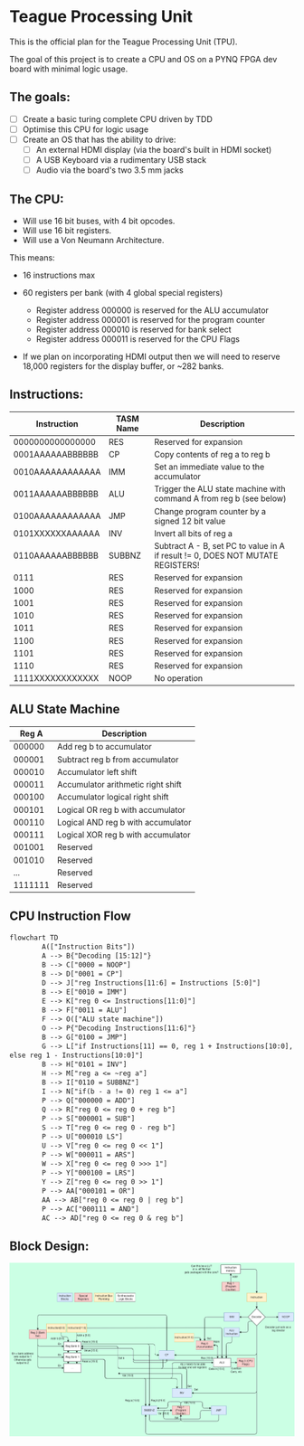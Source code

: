 # Teague Processing Unit

This is the official plan for the Teague Processing Unit (TPU).

The goal of this project is to create a CPU and OS on a PYNQ FPGA dev board with minimal logic usage.

## The goals:

- [ ] Create a basic turing complete CPU driven by TDD
- [ ] Optimise this CPU for logic usage
- [ ] Create an OS that has the ability to drive:
  - [ ] An external HDMI display (via the board's built in HDMI socket)
  - [ ] A USB Keyboard via a rudimentary USB stack
  - [ ] Audio via the board's two 3.5 mm jacks

## The CPU:

- Will use 16 bit buses, with 4 bit opcodes.
- Will use 16 bit registers.
- Will use a Von Neumann Architecture.

This means:

- 16 instructions max
- 60 registers per bank (with 4 global special registers)

  - Register address 000000 is reserved for the ALU accumulator
  - Register address 000001 is reserved for the program counter
  - Register address 000010 is reserved for bank select
  - Register address 000011 is reserved for the CPU Flags

- If we plan on incorporating HDMI output then we will need to reserve 18,000 registers for the display buffer, or ~282 banks.

## Instructions:

| Instruction      | TASM Name | Description                                                                     |
| ---------------- | --------- | ------------------------------------------------------------------------------- |
| 0000000000000000 | RES       | Reserved for expansion                                                          |
| 0001AAAAAABBBBBB | CP        | Copy contents of reg a to reg b                                                 |
| 0010AAAAAAAAAAAA | IMM       | Set an immediate value to the accumulator                                       |
| 0011AAAAAABBBBBB | ALU       | Trigger the ALU state machine with command A from reg b (see below)             |
| 0100AAAAAAAAAAAA | JMP       | Change program counter by a signed 12 bit value                                 |
| 0101XXXXXXAAAAAA | INV       | Invert all bits of reg a                                                        |
| 0110AAAAAABBBBBB | SUBBNZ    | Subtract A - B, set PC to value in A if result != 0, DOES NOT MUTATE REGISTERS! |
| 0111             | RES       | Reserved for expansion                                                          |
| 1000             | RES       | Reserved for expansion                                                          |
| 1001             | RES       | Reserved for expansion                                                          |
| 1010             | RES       | Reserved for expansion                                                          |
| 1011             | RES       | Reserved for expansion                                                          |
| 1100             | RES       | Reserved for expansion                                                          |
| 1101             | RES       | Reserved for expansion                                                          |
| 1110             | RES       | Reserved for expansion                                                          |
| 1111XXXXXXXXXXXX | NOOP      | No operation                                                                    |

## ALU State Machine

| Reg A   | Description                        |
| ------- | ---------------------------------- |
| 000000  | Add reg b to accumulator           |
| 000001  | Subtract reg b from accumulator    |
| 000010  | Accumulator left shift             |
| 000011  | Accumulator arithmetic right shift |
| 000100  | Accumulator logical right shift    |
| 000101  | Logical OR reg b with accumulator  |
| 000110  | Logical AND reg b with accumulator |
| 000111  | Logical XOR reg b with accumulator |
| 001001  | Reserved                           |
| 001010  | Reserved                           |
| ...     | Reserved                           |
| 1111111 | Reserved                           |

## CPU Instruction Flow

```mermaid
flowchart TD
        A(["Instruction Bits"])
        A --> B{"Decoding [15:12]"}
        B --> C["0000 = NOOP"]
        B --> D["0001 = CP"]
        D --> J["reg Instructions[11:6] = Instructions [5:0]"]
        B --> E["0010 = IMM"]
        E --> K["reg 0 <= Instructions[11:0]"]
        B --> F["0011 = ALU"]
        F --> O(["ALU state machine"])
        O --> P{"Decoding Instructions[11:6]"}
        B --> G["0100 = JMP"]
        G --> L["if Instructions[11] == 0, reg 1 + Instructions[10:0], else reg 1 - Instructions[10:0]"]
        B --> H["0101 = INV"]
        H --> M["reg a <= ~reg a"]
        B --> I["0110 = SUBBNZ"]
        I --> N["if(b - a != 0) reg 1 <= a"]
        P --> Q["000000 = ADD"]
        Q --> R["reg 0 <= reg 0 + reg b"]
        P --> S["000001 = SUB"]
        S --> T["reg 0 <= reg 0 - reg b"]
        P --> U["000010 LS"]
        U --> V["reg 0 <= reg 0 << 1"]
        P --> W["000011 = ARS"]
        W --> X["reg 0 <= reg 0 >>> 1"]
        P --> Y["000100 = LRS"]
        Y --> Z["reg 0 <= reg 0 >> 1"]
        P --> AA["000101 = OR"]
        AA --> AB["reg 0 <= reg 0 | reg b"]
        P --> AC["000111 = AND"]
        AC --> AD["reg 0 <= reg 0 & reg b"]

```

## Block Design:

![Design](architecture.drawio.png)
